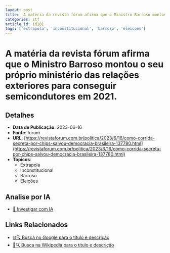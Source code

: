 ```yaml
---
layout: post
title:  A matéria da revista fórum afirma que o Ministro Barroso montou o seu próprio ministério das relações exteriores para conseguir semicondutores em 2021.
categories: stf
article_id: id181
tags: ['extrapola', 'inconstitucional', 'barroso', 'eleicoes']
---
```


# A matéria da revista fórum afirma que o Ministro Barroso montou o seu próprio ministério das relações exteriores para conseguir semicondutores em 2021.

## Detalhes
- **Data de Publicação**: 2023-06-16
- **Fonte**: forum
- **URL**: [https://revistaforum.com.br/politica/2023/6/16/como-corrida-secreta-por-chips-salvou-democracia-brasileira-137780.html](https://revistaforum.com.br/politica/2023/6/16/como-corrida-secreta-por-chips-salvou-democracia-brasileira-137780.html)
- **Tópicos**:
  - Extrapola
  - Inconstitucional
  - Barroso
  - Eleições

## Analise por IA
- [🤖 Investigar com IA](https://www.perplexity.ai/search?q=%22not%C3%ADcia%20artigo%20Brasil%22%20A%20mat%C3%A9ria%20da%20revista%20f%C3%B3rum%20afirma%20que%20o%20Ministro%20Barroso%20montou%20o%20seu%20pr%C3%B3prio%20minist%C3%A9rio%20das%20rela%C3%A7%C3%B5es%20exteriores%20para%20conseguir%20semicondutores%20em%202021.%20forum%202023-06-16)

## Links Relacionados
- [🌐🔍 Busca no Google para o título e descrição](https://www.google.com/search?q=%22not%C3%ADcia%20artigo%20Brasil%22%20A%20mat%C3%A9ria%20da%20revista%20f%C3%B3rum%20afirma%20que%20o%20Ministro%20Barroso%20montou%20o%20seu%20pr%C3%B3prio%20minist%C3%A9rio%20das%20rela%C3%A7%C3%B5es%20exteriores%20para%20conseguir%20semicondutores%20em%202021.%20forum%202023-06-16)
- [📖🔍 Busca na Wikipedia para o título e descrição](https://pt.wikipedia.org/w/index.php?search=%22not%C3%ADcia%20artigo%20Brasil%22%20A%20mat%C3%A9ria%20da%20revista%20f%C3%B3rum%20afirma%20que%20o%20Ministro%20Barroso%20montou%20o%20seu%20pr%C3%B3prio%20minist%C3%A9rio%20das%20rela%C3%A7%C3%B5es%20exteriores%20para%20conseguir%20semicondutores%20em%202021.%20forum%202023-06-16)


